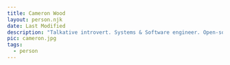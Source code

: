 ```yaml
---
title: Cameron Wood
layout: person.njk
date: Last Modified
description: "Talkative introvert. Systems & Software engineer. Open-source advocate. Technology enthusiast. Problem solver. Travel aficionado. Amateur photographer."
pic: cameron.jpg
tags:
  - person
---
```

